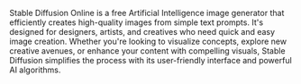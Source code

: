 Stable Diffusion Online is a free Artificial Intelligence image generator that efficiently creates high-quality images from simple text prompts. It's designed for designers, artists, and creatives who need quick and easy image creation. Whether you're looking to visualize concepts, explore new creative avenues, or enhance your content with compelling visuals, Stable Diffusion simplifies the process with its user-friendly interface and powerful AI algorithms.
